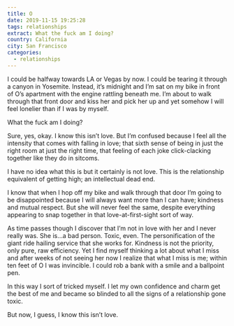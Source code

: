 ```yaml
---
title: O
date: 2019-11-15 19:25:28
tags: relationships
extract: What the fuck am I doing?
country: California
city: San Francisco
categories: 
  - relationships
---
```


I could be halfway towards LA or Vegas by now. I could be tearing it through a canyon in Yosemite. Instead, it’s midnight and I’m sat on my bike in front of O’s apartment with the engine rattling beneath me. I’m about to walk through that front door and kiss her and pick her up and yet somehow I will feel lonelier than if I was by myself.

What the fuck am I doing?

Sure, yes, okay. I know this isn’t love. But I’m confused because I feel all the intensity that comes with falling in love; that sixth sense of being in just the right room at just the right time, that feeling of each joke click-clacking together like they do in sitcoms.

I have no idea what this is but it certainly is not love. This is the relationship equivalent of getting high; an intellectual dead end.

I know that when I hop off my bike and walk through that door I’m going to be disappointed because I will always want more than I can have; kindness and mutual respect. But she will never feel the same, despite everything appearing to snap together in that love-at-first-sight sort of way.

As time passes though I discover that I’m not in love with her and I never really was. She is...a bad person. Toxic, even. The personification of the giant ride hailing service that she works for. Kindness is not the priority, only pure, raw efficiency. Yet I find myself thinking a lot about what I miss and after weeks of not seeing her now I realize that what I miss is me; within ten feet of O I was invincible. I could rob a bank with a smile and a ballpoint pen.

In this way I sort of tricked myself. I let my own confidence and charm get the best of me and became so blinded to all the signs of a relationship gone toxic.

But now, I guess, I know this isn’t love.
